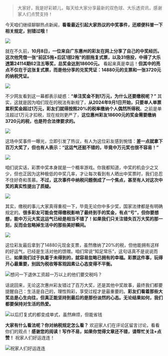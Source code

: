 > 大家好，我是好彩颖儿，每天给大家分享最新的双色球、大乐透资讯，感谢家人们点赞支持！

今天咱们继续聊聊热点新闻，**看看最近引起大家热议的中奖事件，还顺便科普一下相关规定，别错过哦！**


![](https://cdn.jsdelivr.net/gh/wangwenjie1314/PicCDN/2024-10-13/1728805962960-image.png)


就在不久前，**10月8日，一位来自广东惠州的彩友在网上分享了自己的中奖经历。这次他凭借一张“前区5拖+后区1胆2拖”的胆拖复式票，以及31倍投，中得了大乐透第24114期62注五等奖，总奖金达到18600元。** 看起来真是幸运！**但其中的亮点不仅在于这张复式票，而是他分享的兑奖凭证：14880元的支票和一张3720元的纳税凭证。**


![](https://cdn.jsdelivr.net/gh/wangwenjie1314/PicCDN/2024-10-13/1728805995394-image.png)



不少网友看到这一幕都表示疑惑：**“单注奖金不到1万元，为什么还要缴税呢？”** 其实，这就是因为咱们现在的税法有新规了，**从2024年9月1日开始，只要单人单票累积奖金超过1万元，彩友们就得按照20%的税率缴纳个人偶然所得税**。之前是单注超过1万元才扣税，现在规则更严了，**这位惠州彩友18600元的奖金需要缴纳3720元的税，也是符合法律要求的。**


![](https://cdn.jsdelivr.net/gh/wangwenjie1314/PicCDN/2024-10-13/1728805975585-image.png)


这场中奖事件一曝光，立即引发了热议，有人为这位彩友感到惋惜：**差一点就拿下百万大奖了，但也有人表示：“这运气还挺不错的，毕竟中万元奖也很不容易！”**


![](https://cdn.jsdelivr.net/gh/wangwenjie1314/PicCDN/2024-10-13/1728805985873-image.png)


咱们说实话，彩票中奖本身就是一个概率游戏。你我都知道，中奖的机会少之又少，但也正因为这种极低的中奖几率，才让每次看到有人晒出中奖票时，我们总忍不住好奇和羡慕。**不过，这次事件中纳税问题倒成了一个焦点，甚至有人对这次中奖的真实性提出了质疑。**


![](https://cdn.jsdelivr.net/gh/wangwenjie1314/PicCDN/2024-10-13/1728806011120-image.png)


其实，缴税的事儿大家真得重视一下，毕竟无论你中多少奖，国家法律都是有明确规定的。**很多彩友可能会觉得缴税影响了最终到手的奖金，有点“亏”，但你要想想，能中万元大奖这运气已经是相当不错了！如果我们只关注错失百万大奖的那一刻，反而会忽略掉生活中的那些美好瞬间。**


![](https://cdn.jsdelivr.net/gh/wangwenjie1314/PicCDN/2024-10-13/1728806022055-image.png)


这位彩友最后拿到了14880元现金支票，虽然缴纳了20%的税，但他能拥有这样的好运气，已经是生活对他的馈赠。咱们常说“知足常乐”，这句话真不是说说而已。**如果我们过于执着于未得到的，就容易忽略已拥有的幸福。彩票这件事，玩得开心最重要，别因为税收等客观因素让心态变得不平衡。**


![想问一下退休工资超一万以上的他们要交税吗？](https://cdn.jsdelivr.net/gh/wangwenjie1314/PicCDN/2024-10-13/1728806053422-image.png)


话说回来，无论这次惠州彩友错过了百万大奖，还是其他中奖故事，最终我们都要提醒自己：生活是自己的，理性购彩，享受过程才是最重要的。**彩友们看着那些大奖总是心生向往，但真正能坚持到最后的是那份淡然的心态。无论结果如何，我们都要保持对生活的热爱。**


![以后打复式的都变成单式，虽然麻烦，但能省钱](https://cdn.jsdelivr.net/gh/wangwenjie1314/PicCDN/2024-10-13/1728806088673-image.png)


**大家有什么看法呢？你对纳税规定怎么看？** 欢迎家人们在评论区留言讨论，看看你们的观点！**感谢您的阅读！写作不易，如果你觉得文章还不错，请帮忙关注+点赞！** 祝家人们好运连连！


![祝家人们好运连连](https://cdn.jsdelivr.net/gh/wangwenjie1314/PicCDN/2024-10-13/1728806119709-image.png)


